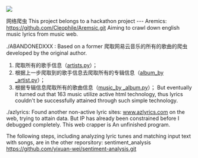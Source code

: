 ![](https://img.shields.io/badge/Python-3.5.2-blue.svg)

网络爬虫
This project belongs to a hackathon project --- Aremics: https://github.com/Cleophile/Aremsic.git
Aiming to crawl down english music lyrics from music web.

./ABANDONEDXXX :
Based on a former 爬取网易云音乐的所有的歌曲的爬虫 developed by the original author.
1. 爬取所有的歌手信息（[artists.py](music_163/artists.py)）；
2. 根据上一步爬取到的歌手信息去爬取所有的专辑信息（[album_by _artist.py](music_163/album_by_artist.py)）；
3. 根据专辑信息爬取所有的歌曲信息（[music_by _album.py](music_163/music_by_album.py)）；
But eventually it turned out that 163 music utilize active html technology, thus lyrics couldn't be successfully attained through such simple technology.

./azlyrics:
Found another non-active lyric sites: www.azlyrics.com on the web, trying to attain data.
But IP has already been constrained before I debugged completely.
This web crapper is An unfinished program.

The following steps, including analyzing lyric tunes and matching input text with songs, are in the other reporsitory: sentiment_analysis https://github.com/yixuan-wei/sentiment-analysis.git
